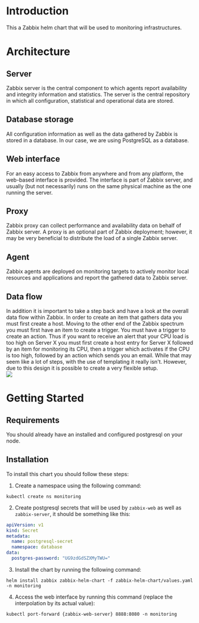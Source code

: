# Introduction
This a Zabbix helm chart that will be used to monitoring infrastructures.
# Architecture
## Server
Zabbix server is the central component to which agents report availability and integrity information and statistics. The server is the central repository in which all configuration, statistical and operational data are stored.
## Database storage
All configuration information as well as the data gathered by Zabbix is stored in a database. In our case, 
we are using PostgreSQL as a database.
## Web interface
For an easy access to Zabbix from anywhere and from any platform, the web-based interface is provided. The interface is part of Zabbix server, and usually (but not necessarily) runs on the same physical machine as the one running the server.
## Proxy
Zabbix proxy can collect performance and availability data on behalf of Zabbix server. A proxy is an optional part of Zabbix deployment; however, it may be very beneficial to distribute the load of a single Zabbix server.
## Agent
Zabbix agents are deployed on monitoring targets to actively monitor local resources and applications and report the gathered data to Zabbix server.
## Data flow
In addition it is important to take a step back and have a look at the overall data flow within Zabbix. In order to create an item that gathers data you must first create a host. Moving to the other end of the Zabbix spectrum you must first have an item to create a trigger. You must have a trigger to create an action. Thus if you want to receive an alert that your CPU load is too high on Server X you must first create a host entry for Server X followed by an item for monitoring its CPU, then a trigger which activates if the CPU is too high, followed by an action which sends you an email. While that may seem like a lot of steps, with the use of templating it really isn't. However, due to this design it is possible to create a very flexible setup.
<br>
<img style="margin-left: auto; margin-right: auto; display: block" src="https://assets.zabbix.com/img/case_studies/yumemi_map_en.png"/>

# Getting Started
## Requirements
You should already have an installed and configured postgresql on your node.
## Installation
To install this chart you should follow these steps:
1. Create a namespace using the following command:
```shell
kubectl create ns monitoring
```
2. Create postgresql secrets that will be used by ``zabbix-web`` as well as `zabbix-server`, it should be something like this:
```yaml
apiVersion: v1
kind: Secret
metadata:
  name: postgresql-secret
  namespace: database
data:
  postgres-password: "UG9zdGdSZXMyTWU="
```
3. Install the chart by running the following command:
```shell
helm install zabbix zabbix-helm-chart -f zabbix-helm-chart/values.yaml -n monitoring
```
4. Access the web interface by running this command (replace the interpolation by its actual value):
```shell
kubectl port-forward {zabbix-web-server} 8888:8080 -n monitoring
```